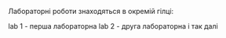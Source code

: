 Лабораторні роботи знаходяться в окремій гілці:

lab 1 - перша лабораторна
lab 2 - друга лабораторна і так далі
